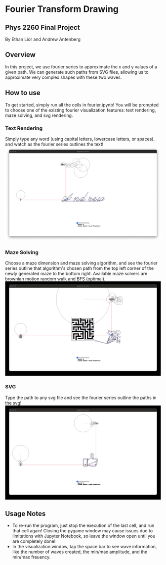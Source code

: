 # Fourier Transform Drawing
## Phys 2260 Final Project
By Ethan Lior and Andrew Antenberg
## Overview
In this project, we use fourier series to approximate the x and y values of a given path. We can generate such paths from SVG files, allowing us to approximate very complex shapes with these two waves.
## How to use
To get started, simply run all the cells in fourier.ipynb! You will be prompted to choose one of the existing fourier visualization features: text rendering, maze solving, and svg rendering.
### Text Rendering
Simply type any word (using capital letters, lowercase letters, or spaces), and watch as the fourier series outlines the text!
![Image of Fourier Series Text Rendering](assets/screenshots/word_screenshot.png)
### Maze Solving
Choose a maze dimension and maze solving algorithm, and see the fourier series outline that algorithm's chosen path from the top left corner of the newly generated maze to the bottom right. Available maze solvers are brownian motion random walk and BFS (optimal).
![Image of Fourier Series Maze Solver](assets/screenshots/maze_solver.jpg)
### SVG
Type the path to any svg file and see the fourier series outline the paths in the svg!
![Image of Fourier Series SVG Rendering](assets/screenshots/svg_drawing.jpg)

## Usage Notes
- To re-run the program, just stop the execution of the last cell, and run that cell again! Closing the pygame window may cause issues due to limitations with Jupyter Notebook, so leave the window open until you are completely done!
- In the visualization window, tap the space bar to see wave information, like the number of waves created, the min/max amplitude, and the min/max freuency.